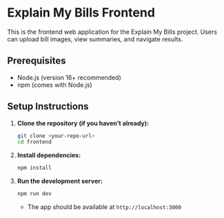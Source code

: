 # Explain My Bills Frontend

This is the frontend web application for the Explain My Bills project.
Users can upload bill images, view summaries, and navigate results.

## Prerequisites

-   Node.js (version 16+ recommended)
-   npm (comes with Node.js)

## Setup Instructions

1. **Clone the repository (if you haven’t already):**

    ```bash
    git clone <your-repo-url>
    cd frontend
    ```

2. **Install dependencies:**

    ```bash
    npm install
    ```

3. **Run the development server:**

    ```bash
    npm run dev
    ```

    - The app should be available at `http://localhost:3000`
